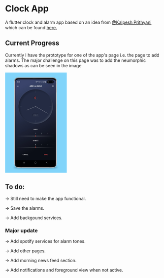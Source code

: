 # Clock App

A flutter clock and alarm app based on an idea from [@Kalpesh Prithyani](linkedin.com/in/kalpesh-prithyani) which can be found [here.](https://www.instagram.com/p/B7hjhyApgav/)

## Current Progress

Currently I have the prototype for one of the app's page i.e. the page to add alarms. The major challenge on this page was to add the neumorphic shadows as can be seen in the image

<a target="_blank" href="screenshots\image.png"><img src="screenchots\image.png" title="Screenshot" width="200"></a>

## To do:

-> Still need to make the app functional.

-> Save the alarms.

-> Add backgound services.

### Major update

-> Add spotify services for alarm tones.

-> Add other pages.

-> Add morning news feed section.

-> Add notifications and foreground view when not active.
